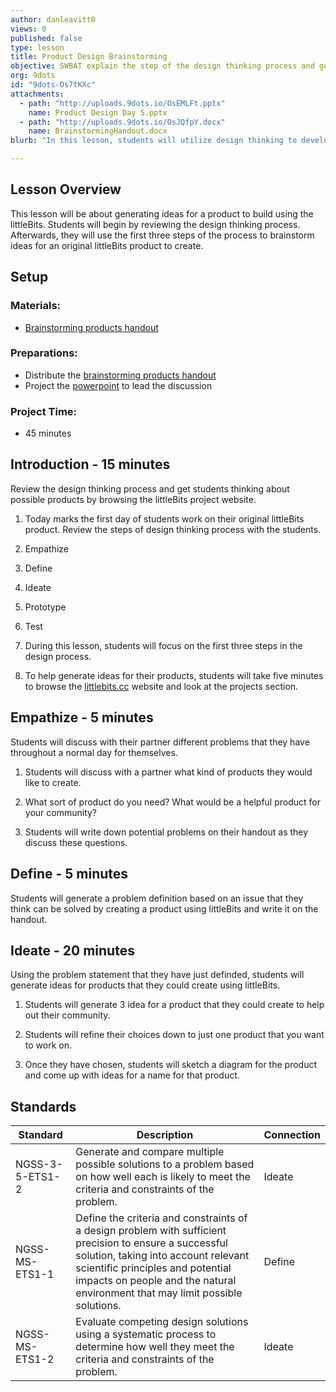 ```yaml
---
author: danleavitt0
views: 0
published: false
type: lesson
title: Product Design Brainstorming
objective: SWBAT explain the step of the design thinking process and generate ideas for a product to creating using the Little Bits
org: 9dots
id: "9dots-Os7tKXc"
attachments: 
  - path: "http://uploads.9dots.io/OsEMLFt.pptx"
    name: Product Design Day 5.pptx
  - path: "http://uploads.9dots.io/OsJQfpY.docx"
    name: BrainstormingHandout.docx
blurb: "In this lesson, students will utilize design thinking to develop ideas for a product #NGSS-3-5-ETS1-2 #NGSS-MS-ETS1-1 #NGSS-MS-ETS1-2"

---
```


## Lesson Overview
This lesson will be about generating ideas for a product to build using the littleBits. Students will begin by reviewing the design thinking process. Afterwards, they will use the first three steps of the process to brainstorm ideas for an original littleBits product to create.

## Setup 

### Materials:

- [Brainstorming products handout](http://uploads.9dots.io/Os7wlJA.pdf)

### Preparations:

- Distribute the [brainstorming products handout](http://uploads.9dots.io/Os7wlJA.pdf)
- Project the [powerpoint](http://uploads.9dots.io/OsEMLFt.pptx) to lead the discussion

### Project Time:

- 45 minutes

## Introduction - 15 minutes
Review the design thinking process and get students thinking about possible products by browsing the littleBits project website.

1. Today marks the first day of students work on their original littleBits product. Review the steps of design thinking process with the students.

  1. Empathize
  2. Define
  3. Ideate
  4. Prototype
  5. Test
  
2. During this lesson, students will focus on the first three steps in the design process.  

3. To help generate ideas for their products, students will take five minutes to browse the [littlebits.cc](http://littlebits.cc) website and look at the projects section.

## Empathize - 5 minutes
Students will discuss with their partner different problems that they have throughout a normal day for themselves. 

1. Students will discuss with a partner what kind of products they would like to create. 

2. What sort of product do you need? What would be a helpful product for your community?

3. Students will write down potential problems on their handout as they discuss these questions.

## Define - 5 minutes

Students will generate a problem definition based on an issue that they think can be solved by creating a product using littleBits and write it on the handout.

## Ideate - 20 minutes
Using the problem statement that they have just definded, students will generate ideas for products that they could create using littleBits.

1. Students will generate 3 idea for a product that they could create to help out their community. 

2. Students will refine their choices down to just one product that you want to work on. 

3. Once they have chosen, students will sketch a diagram for the product and come up with ideas for a name for that product.

## Standards

| Standard      | Description   | Connection  |
| ------------- |---------------| ------|
| NGSS-3-5-ETS1-2 | Generate and compare multiple possible solutions to a problem based on how well each is likely to meet the criteria and constraints of the problem. | Ideate |
| NGSS-MS-ETS1-1 | Define the criteria and constraints of a design problem with sufficient precision to ensure a successful solution, taking into account relevant scientific principles and potential impacts on people and the natural environment that may limit possible solutions. | Define |
| NGSS-MS-ETS1-2 | Evaluate competing design solutions using a systematic process to determine how well they meet the criteria and constraints of the problem. | Ideate |
